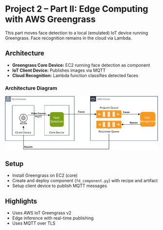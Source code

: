 # Project 2 – Part II: Edge Computing with AWS Greengrass

This part moves face detection to a local (emulated) IoT device running Greengrass. Face recognition remains in the cloud via Lambda.

## Architecture

- **Greengrass Core Device:** EC2 running face detection as component
- **IoT Client Device:** Publishes images via MQTT
- **Cloud Recognition:** Lambda function classifies detected faces

### Architecture Diagram

![Architecture Diagram](./Project2part2-architecture.png)

## Setup

- Install Greengrass on EC2 (core)
- Create and deploy component (`fd_component.py`) with recipe and artifact
- Setup client device to publish MQTT messages

## Highlights

- Uses AWS IoT Greengrass v2
- Edge inference with real-time publishing
- Uses MQTT over TLS
